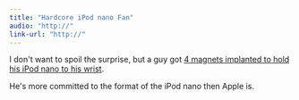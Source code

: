 ```yaml
---
title: "Hardcore iPod nano Fan"
audio: "http://"
link-url: "http://"
---
```

<p>I don't want to spoil the surprise, but a guy got <a href="http://www.cultofmac.com/166352/this-guy-got-4-magnets-implanted-in-his-wrist-to-hold-his-ipod-nano-video/">4 magnets implanted to hold his iPod nano to his wrist</a>.</p>
<p>He's more committed to the format of the iPod nano then Apple is.</p>

